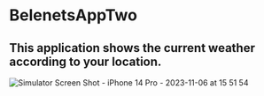 # BelenetsAppTwo
## This application shows the current weather according to your location.
![Simulator Screen Shot - iPhone 14 Pro - 2023-11-06 at 15 51 54](https://github.com/AlenaBelenets/BelenetsAppTwo/assets/98764544/e3e60b30-acd4-45a7-92aa-325ead06105a)
